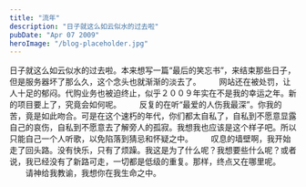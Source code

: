 ```yaml
---
title: "流年"
description: "日子就这么如云似水的过去啦"
pubDate: "Apr 07 2009"
heroImage: "/blog-placeholder.jpg"
---
```

日子就这么如云似水的过去啦。本来想写一篇“最后的笑忘书”，来结束那些日子，但是服务器坏了那么久，这个念头也就渐渐的淡去了。 　　网站还在被处罚，让人十足的郁闷。代购业务也被迫终止，似乎２００９年实在不是我的幸运之年。新的项目要上了，究竟会如何呢。 　　反复的在听“最爱的人伤我最深”。你我的苦，竟是如此吻合。可是在这个速朽的年代，你们都太自私了，自私到不愿意显露自己的哀伤，自私到不愿意去了解旁人的孤寂。我想我也应该是这个样子吧。所以只能自己一个人听歌，以免陷落到猜忌和怀疑之中。 　　叹息的墙壁啊，我开始走了回头路。没有快乐，只有了烦躁。我这是为了什么呢？我想要些什么呢？或者说，我已经没有了新路可走，一切都是低级的重复。那样，终点又在哪里呢。 　　请神给我教谕，我想你在我生命之中。
